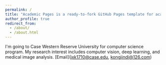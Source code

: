 ```yaml
---
permalink: /
title: "Academic Pages is a ready-to-fork GitHub Pages template for academic personal websites"
author_profile: true
redirect_from: 
  - /about/
  - /about.html
---
```


I'm going to Case Western Reserve University for computer science program. My research interest includes computer vision, deep learning, and medical image analysis. 
[Email](jxk1710@case.edu, kongjindi@126.com) 
